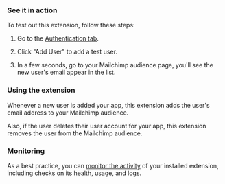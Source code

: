 ### See it in action

To test out this extension, follow these steps:

1.  Go to the [Authentication tab](https://console.firebase.google.com/project/${param:PROJECT_ID}/authentication/users).

1.  Click "Add User" to add a test user.

1.  In a few seconds, go to your Mailchimp audience page, you'll see the new user's email appear in the list.

### Using the extension

Whenever a new user is added your app, this extension adds the user's email address to your Mailchimp audience.

Also, if the user deletes their user account for your app, this extension removes the user from the Mailchimp audience.

### Monitoring

As a best practice, you can [monitor the activity](https://firebase.google.com/docs/extensions/manage-installed-extensions#monitor) of your installed extension, including checks on its health, usage, and logs.
